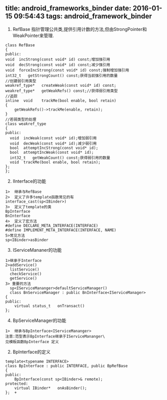 title: android_frameworks_binder
date: 2016-01-15 09:54:43
tags: android_framework_binder
---
1.  RefBase 指针管理公共类,提供引用计数的方法,但由StrongPointer和WeakPointer来管理.
```
class RefBase
{
public:
void  incStrong(const void* id) const;增加强引用
void  decStrong(const void* id) const;减少强引用
void  forceIncStrong(const void* id) const;强制增加强引用
int32_t   getStrongCount() const;获得当前强引用的数量
//创建弱引用类型
weakref_type*   createWeak(const void* id) const;
weakref_type*   getWeakRefs() const;//获得弱引用类型
//追踪
inline  void    trackMe(bool enable, bool retain)
{
    getWeakRefs()->trackMe(enable, retain);
}
//若弱类型的处理
class weakref_type
{
public:
  void  incWeak(const void* id);增加弱引用
  void  decWeak(const void* id);减少弱引用
  bool  attemptIncStrong(const void* id);
  bool  attemptIncWeak(const void* id);
  int32_t   getWeakCount() const;获得弱引用的数量
  void  trackMe(bool enable, bool retain);
};
};
```
2.  IInterface的功能
```
1>  继承与RefBase
2>  定义了许多template函数常见的有
interface_cast(sp<IBinder>)
3>  定义了template的类
BpInterface
BnInterface
4>  定义了宏方法
#define DECLARE_META_INTERFACE(INTERFACE)
#define IMPLEMENT_META_INTERFACE(INTERFACE, NAME)  
5>常见方法
sp<IBinder>asBinder
```
3.  IServiceMananer的功能
```
1>继承于Interface
2>addService()
  listService()
  checkService()
  getService()
3> 重要的方法
  sp<IServiceMananger>defaultServiceManager()
  class BnServiceManager : public BnInterface<IServiceManager>
{
public:
    virtual status_t   onTransact()
};  
```
4.  BpServiceManager的功能
```
1>  继承与BpInterface<IServiceMananger>
注意:范型表示BpInterface继承于IServiceMananger\
见模板函数BpInterface 定义
```
2.  BpInterface的定义
```
template<typename INTERFACE>
class BpInterface : public INTERFACE, public BpRefBase
{
public:
    BpInterface(const sp<IBinder>& remote);
protected:
    virtual IBinder*   onAsBinder();
};  +
```
